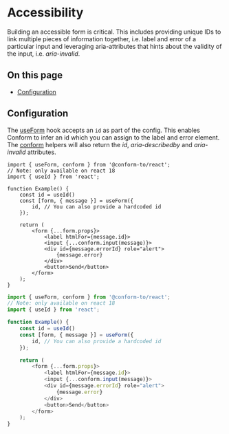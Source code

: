 # Accessibility

Building an accessible form is critical. This includes providing unique IDs to link multiple pieces of information together, i.e. label and error of a particular input and leveraging aria-attributes that hints about the validity of the input, i.e. _aria-invalid_.

<!-- aside -->

## On this page

- [Configuration](#configuration)

<!-- /aside -->

<!-- row -->

<!-- col -->

## Configuration

The [useForm](/packages/conform-react/README.md#useform) hook accepts an `id` as part of the config. This enables Conform to infer an id which you can assign to the label and error element. The [conform](/packages/conform-react/README.md#conform) helpers will also return the _id_, _aria-describedby_ and _aria-invalid_ attributes.

<!-- /col -->

<!-- col sticky -->

<!-- codegroup title="CODEGROUP" tag="imTag" label="imLabel" -->

```tsx
import { useForm, conform } from '@conform-to/react';
// Note: only available on react 18
import { useId } from 'react';

function Example() {
    const id = useId()
    const [form, { message }] = useForm({
        id, // You can also provide a hardcoded id
    });

    return (
        <form {...form.props}>
            <label htmlFor={message.id}>
            <input {...conform.input(message)}>
            <div id={message.errorId} role="alert">
                {message.error}
            </div>
            <button>Send</button>
        </form>
    );
}
```

```ts
import { useForm, conform } from '@conform-to/react';
// Note: only available on react 18
import { useId } from 'react';

function Example() {
    const id = useId()
    const [form, { message }] = useForm({
        id, // You can also provide a hardcoded id
    });

    return (
        <form {...form.props}>
            <label htmlFor={message.id}>
            <input {...conform.input(message)}>
            <div id={message.errorId} role="alert">
                {message.error}
            </div>
            <button>Send</button>
        </form>
    );
}
```

<!-- /codegroup -->

<!-- /col -->

<!-- /row -->
